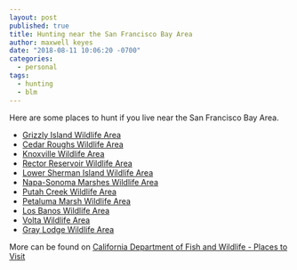 ```yaml
---
layout: post
published: true
title: Hunting near the San Francisco Bay Area
author: maxwell keyes
date: "2018-08-11 10:06:20 -0700"
categories:
  - personal
tags:
  - hunting
  - blm
---
```


Here are some places to hunt if you live near the San Francisco Bay Area.

- [Grizzly Island Wildlife Area](https://www.wildlife.ca.gov/Lands/Places-to-Visit/Grizzly-Island-WA#45872429-hunting)
- [Cedar Roughs Wildlife Area](https://www.wilderness.net/NWPS/wildview?WID=685)
- [Knoxville Wildlife Area](https://www.wildlife.ca.gov/Lands/Places-to-Visit/Knoxville-WA)
- [Rector Reservoir Wildlife Area](http://www.dfg.ca.gov/lands/wa/region3/rectorreservoir.html)
- [Lower Sherman Island Wildlife Area](https://www.wildlife.ca.gov/Lands/Places-to-Visit/Lower-Sherman-Island-WA)
- [Napa-Sonoma Marshes Wildlife Area](https://www.wildlife.ca.gov/lands/places-to-visit/napa-sonoma-marshes-wa)
- [Putah Creek Wildlife Area](https://www.wildlife.ca.gov/Lands/Places-to-Visit/Putah-Creek-WA)
- [Petaluma Marsh Wildlife Area](https://www.wildlife.ca.gov/Lands/Places-to-Visit/Petaluma-Marsh-WA)
- [Los Banos Wildlife Area](https://www.wildlife.ca.gov/Lands/Places-to-Visit/Los-Banos-WA)
- [Volta Wildlife Area](https://www.wildlife.ca.gov/lands/places-to-visit/volta-wa)
- [Gray Lodge Wildlife Area](https://www.wildlife.ca.gov/Lands/Places-to-Visit/Gray-Lodge-WA)

More can be found on [California Department of Fish and Wildlife - Places to Visit](https://www.wildlife.ca.gov/Lands/Places-to-Visit)
